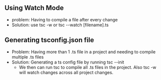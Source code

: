 ## Using Watch Mode
 - problem: Having to compile a file after every change
 - Solution: use tsc -w or tsc --watch [filename].ts

## Generating tsconfig.json file
- Problem: Having more than 1 .ts file in a project and needing to compile multiple .ts files
- Solution: Generating a ts config file by running tsc --init
  - We then can run tsc to compile all .ts files in the project. Also tsc -w will watch changes across all project changes.